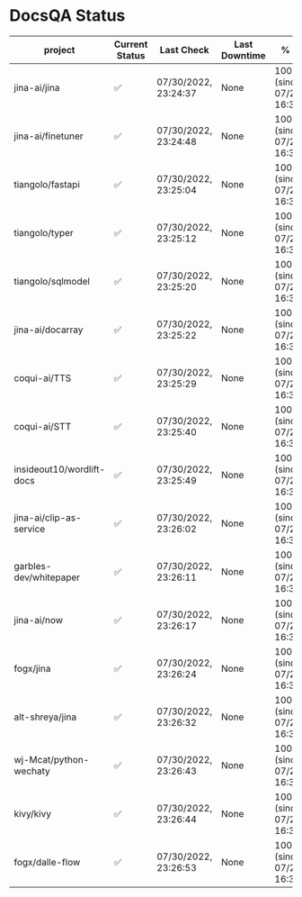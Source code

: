 # DocsQA Status

|         project         |Current Status|     Last Check     |Last Downtime|              % Uptime              |
|-------------------------|--------------|--------------------|-------------|------------------------------------|
|jina-ai/jina             |✅            |07/30/2022, 23:24:37|None         |100.000 (since 07/29/2022, 16:38:18)|
|jina-ai/finetuner        |✅            |07/30/2022, 23:24:48|None         |100.000 (since 07/29/2022, 16:38:18)|
|tiangolo/fastapi         |✅            |07/30/2022, 23:25:04|None         |100.000 (since 07/29/2022, 16:38:18)|
|tiangolo/typer           |✅            |07/30/2022, 23:25:12|None         |100.000 (since 07/29/2022, 16:38:18)|
|tiangolo/sqlmodel        |✅            |07/30/2022, 23:25:20|None         |100.000 (since 07/29/2022, 16:38:18)|
|jina-ai/docarray         |✅            |07/30/2022, 23:25:22|None         |100.000 (since 07/29/2022, 16:38:18)|
|coqui-ai/TTS             |✅            |07/30/2022, 23:25:29|None         |100.000 (since 07/29/2022, 16:38:18)|
|coqui-ai/STT             |✅            |07/30/2022, 23:25:40|None         |100.000 (since 07/29/2022, 16:38:18)|
|insideout10/wordlift-docs|✅            |07/30/2022, 23:25:49|None         |100.000 (since 07/29/2022, 16:38:18)|
|jina-ai/clip-as-service  |✅            |07/30/2022, 23:26:02|None         |100.000 (since 07/29/2022, 16:38:18)|
|garbles-dev/whitepaper   |✅            |07/30/2022, 23:26:11|None         |100.000 (since 07/29/2022, 16:38:18)|
|jina-ai/now              |✅            |07/30/2022, 23:26:17|None         |100.000 (since 07/29/2022, 16:38:18)|
|fogx/jina                |✅            |07/30/2022, 23:26:24|None         |100.000 (since 07/29/2022, 16:38:18)|
|alt-shreya/jina          |✅            |07/30/2022, 23:26:32|None         |100.000 (since 07/29/2022, 16:38:18)|
|wj-Mcat/python-wechaty   |✅            |07/30/2022, 23:26:43|None         |100.000 (since 07/29/2022, 16:38:18)|
|kivy/kivy                |✅            |07/30/2022, 23:26:44|None         |100.000 (since 07/29/2022, 16:38:18)|
|fogx/dalle-flow          |✅            |07/30/2022, 23:26:53|None         |100.000 (since 07/29/2022, 16:38:18)|
